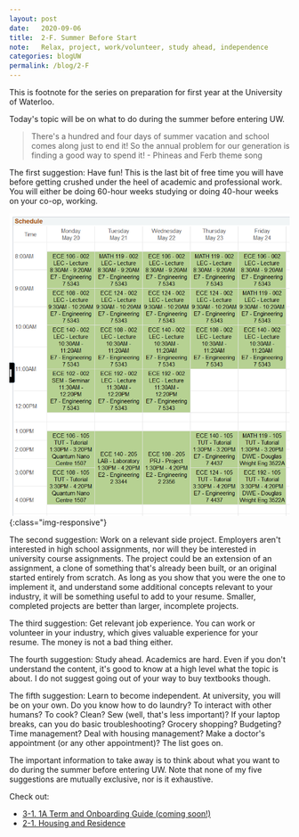 ```yaml
---
layout: post
date:   2020-09-06
title:  2-F. Summer Before Start
note:   Relax, project, work/volunteer, study ahead, independence
categories: blogUW
permalink: /blog/2-F
---
```

This is footnote for the series on preparation for first year at the University of Waterloo.

Today's topic will be on what to do during the summer before entering UW.

> There's a hundred and four days of summer vacation and school comes along just to end it! So the annual problem for our generation is finding a good way to spend it! - Phineas and Ferb theme song

The first suggestion: Have fun! This is the last bit of free time you will have before getting crushed under the heel of academic and professional work. You will either be doing 60-hour weeks studying or doing 40-hour weeks on your co-op, working.

![1B Schedule](/images/Schedule_1B.png){:class="img-responsive"}

The second suggestion: Work on a relevant side project. Employers aren't interested in high school assignments, nor will they be interested in university course assignments. The project could be an extension of an assignment, a clone of something that's already been built, or an original started entirely from scratch. As long as you show that you were the one to implement it, and understand some additional concepts relevant to your industry, it will be something useful to add to your resume. Smaller, completed projects are better than larger, incomplete projects.

The third suggestion: Get relevant job experience. You can work or volunteer in your industry, which gives valuable experience for your resume. The money is not a bad thing either.

The fourth suggestion: Study ahead. Academics are hard. Even if you don't understand the content, it's good to know at a high level what the topic is about. I do not suggest going out of your way to buy textbooks though.

The fifth suggestion: Learn to become independent. At university, you will be on your own. Do you know how to do laundry? To interact with other humans? To cook? Clean? Sew (well, that's less important)? If your laptop breaks, can you do basic troubleshooting? Grocery shopping? Budgeting? Time management? Deal with housing management? Make a doctor's appointment (or any other appointment)? The list goes on.

The important information to take away is to think about what you want to do during the summer before entering UW. Note that none of my five suggestions are mutually exclusive, nor is it exhaustive.

Check out:

* [3-1. 1A Term and Onboarding Guide (coming soon!)](/blog/)
* [2-1. Housing and Residence](/blog/2-1)
